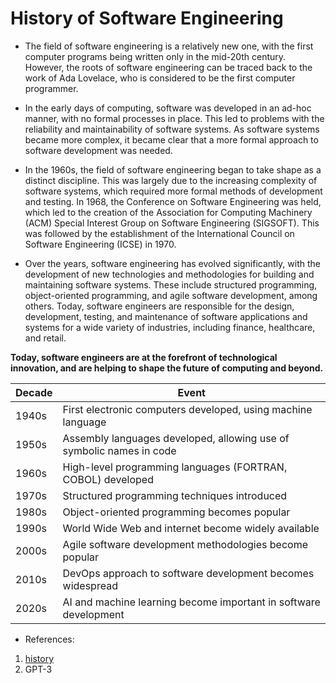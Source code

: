 # History of Software Engineering

- The field of software engineering is a relatively new one, with the first computer programs being written only in the mid-20th century. However, the roots of software engineering can be traced back to the work of Ada Lovelace, who is considered to be the first computer programmer.

- In the early days of computing, software was developed in an ad-hoc manner, with no formal processes in place. This led to problems with the reliability and maintainability of software systems. As software systems became more complex, it became clear that a more formal approach to software development was needed.

- In the 1960s, the field of software engineering began to take shape as a distinct discipline. This was largely due to the increasing complexity of software systems, which required more formal methods of development and testing. In 1968, the Conference on Software Engineering was held, which led to the creation of the Association for Computing Machinery (ACM) Special Interest Group on Software Engineering (SIGSOFT). This was followed by the establishment of the International Council on Software Engineering (ICSE) in 1970.

- Over the years, software engineering has evolved significantly, with the development of new technologies and methodologies for building and maintaining software systems. These include structured programming, object-oriented programming, and agile software development, among others. Today, software engineers are responsible for the design, development, testing, and maintenance of software applications and systems for a wide variety of industries, including finance, healthcare, and retail.

**Today, software engineers are at the forefront of technological innovation, and are helping to shape the future of computing and beyond.**

| Decade | Event                                                     |
|--------|------------------------------------------------------------|
| 1940s  | First electronic computers developed, using machine language |
| 1950s  | Assembly languages developed, allowing use of symbolic names in code |
| 1960s  | High-level programming languages (FORTRAN, COBOL) developed |
| 1970s  | Structured programming techniques introduced |
| 1980s  | Object-oriented programming becomes popular |
| 1990s  | World Wide Web and internet become widely available |
| 2000s  | Agile software development methodologies become popular |
| 2010s  | DevOps approach to software development becomes widespread |
| 2020s  | AI and machine learning become important in software development |

- References:

1. [history](https://www.hackreactor.com/blog/the-history-of-coding-and-software-engineering)
2. GPT-3
